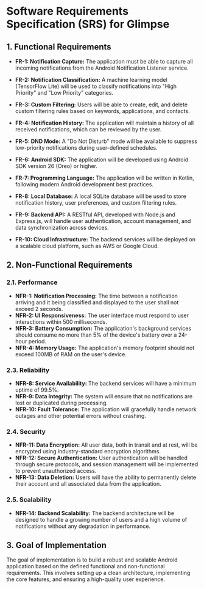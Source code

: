 
# Software Requirements Specification (SRS) for Glimpse

## 1. Functional Requirements

- **FR-1: Notification Capture:** The application must be able to capture all incoming notifications from the Android Notification Listener service.
- **FR-2: Notification Classification:** A machine learning model (TensorFlow Lite) will be used to classify notifications into "High Priority" and "Low Priority" categories.
- **FR-3: Custom Filtering:** Users will be able to create, edit, and delete custom filtering rules based on keywords, applications, and contacts.
- **FR-4: Notification History:** The application will maintain a history of all received notifications, which can be reviewed by the user.
- **FR-5: DND Mode:** A "Do Not Disturb" mode will be available to suppress low-priority notifications during user-defined schedules.

- **FR-6: Android SDK:** The application will be developed using Android SDK version 26 (Oreo) or higher.
- **FR-7: Programming Language:** The application will be written in Kotlin, following modern Android development best practices.
- **FR-8: Local Database:** A local SQLite database will be used to store notification history, user preferences, and custom filtering rules.
- **FR-9: Backend API:** A RESTful API, developed with Node.js and Express.js, will handle user authentication, account management, and data synchronization across devices.
- **FR-10: Cloud Infrastructure:** The backend services will be deployed on a scalable cloud platform, such as AWS or Google Cloud.

## 2. Non-Functional Requirements

### 2.1. Performance
- **NFR-1: Notification Processing:** The time between a notification arriving and it being classified and displayed to the user shall not exceed 2 seconds.
- **NFR-2: UI Responsiveness:** The user interface must respond to user interactions within 500 milliseconds.
- **NFR-3: Battery Consumption:** The application's background services should consume no more than 5% of the device's battery over a 24-hour period.
- **NFR-4: Memory Usage:** The application's memory footprint should not exceed 100MB of RAM on the user's device.

### 2.3. Reliability
- **NFR-8: Service Availability:** The backend services will have a minimum uptime of 99.5%.
- **NFR-9: Data Integrity:** The system will ensure that no notifications are lost or duplicated during processing.
- **NFR-10: Fault Tolerance:** The application will gracefully handle network outages and other potential errors without crashing.

### 2.4. Security
- **NFR-11: Data Encryption:** All user data, both in transit and at rest, will be encrypted using industry-standard encryption algorithms.
- **NFR-12: Secure Authentication:** User authentication will be handled through secure protocols, and session management will be implemented to prevent unauthorized access.
- **NFR-13: Data Deletion:** Users will have the ability to permanently delete their account and all associated data from the application.

### 2.5. Scalability
- **NFR-14: Backend Scalability:** The backend architecture will be designed to handle a growing number of users and a high volume of notifications without any degradation in performance.


## 3. Goal of Implementation

The goal of implementation is to build a robust and scalable Android application based on the defined functional and non-functional requirements. This involves setting up a clean architecture, implementing the core features, and ensuring a high-quality user experience.
